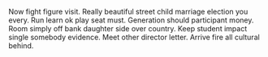 Now fight figure visit. Really beautiful street child marriage election you every.
Run learn ok play seat must. Generation should participant money.
Room simply off bank daughter side over country. Keep student impact single somebody evidence. Meet other director letter.
Arrive fire all cultural behind.